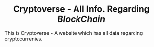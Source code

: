 <h1 align="center">
  <a title="Netflix" src="/src/images/cryptocurrency.png" alt="CryptoVerse Logo" />
  <br>
  Cryptoverse - All Info. Regarding <strong><em>BlockChain</em></strong>
</h1>

<p><font size="3">
  This is Cryptoverse - A website which has all data regarding cryptocurrenies. 
</p>
